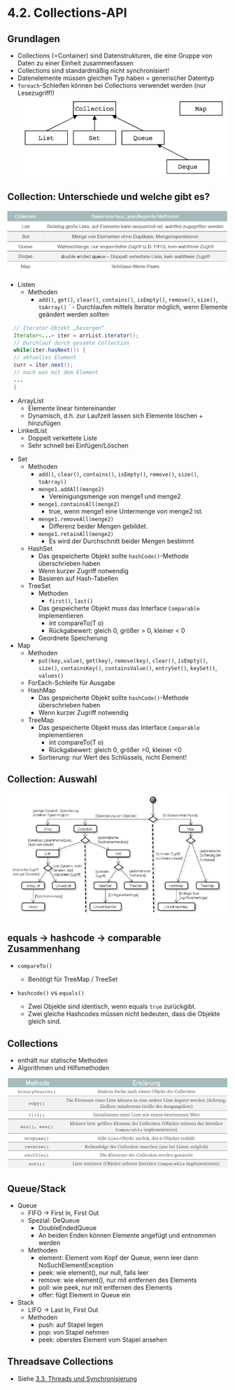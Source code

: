 # 4.2. Collections-API

## Grundlagen
* Collections (=Container) sind Datenstrukturen, die eine Gruppe von Daten zu einer Einheit zusammenfassen
* Collections sind standardmäßig nicht synchronisiert!
* Datenelemente müssen gleichen Typ haben = generischer Datentyp
* `foreach`-Schleifen können bei Collections verwendet werden (nur Lesezugriff!)
![](./CollectionsInterface.jpg)

## Collection: Unterschiede und welche gibt es?
![](./CollectionDifference.png)

* Listen
  - Methoden
    - `add()`, `get()`, `clear()`, `contains()`, `isEmpty()`, `remove()`, `size()`, `toArray()`
`  - Durchlaufen mittels Iterator möglich, wenn Elemente geändert werden sollten
```java
  // Iterator-Objekt „besorgen“
  Iterator<...> iter = arrList.iterator();
  // Durchlauf durch gesamte Collection
  while(iter.hasNext()) {
  // aktuelles Element
  curr = iter.next();
  // mach was mit dem Element
  ...
  }
```
  - ArrayList
    - Elemente linear hintereinander
    - Dynamisch, d.h. zur Laufzeit lassen sich Elemente löschen + hinzufügen
  - LinkedList
    - Doppelt verkettete Liste
    - Sehr schnell bei Einfügen/Löschen

* Set
  - Methoden
    - `add()`, `clear()`, `contains()`, `isEmpty()`, `remove()`, `size()`, `toArray()`
    - `menge1.addAll(menge2)`
      - Vereinigungsmenge von menge1 und menge2
    - `menge1.containsAll(menge2)`
      - true, wenn menge1 eine Untermenge von menge2 ist.
    - `menge1.removeAll(menge2)`
      - Differenz beider Mengen gebildet.
    - `menge1.retainAll(menge2)`
      - Es wird der Durchschnitt beider Mengen bestimmt
  - HashSet
    - Das gespeicherte Objekt sollte `hashCode()`-Methode überschrieben haben
    - Wenn kurzer Zugriff notwendig
    - Basieren auf Hash-Tabellen
  - TreeSet
    - Methoden
      - `first()`, `last()`
    - Das gespeicherte Objekt muss das Interface `Comparable` implementieren
      - int compareTo(T o)
      - Rückgabewert: gleich 0, größer > 0, kleiner < 0
    - Geordnete Speicherung
* Map
  - Methoden
    - `put(key,value)`, `get(key)`, `remove(key)`, `clear()`, `isEmpty()`, `size()`, `containsKey()`, `containsValue()`, `entrySet()`, `keySet()`, `values()`
  - ForEach-Schleife für Ausgabe
  - HashMap
    - Das gespeicherte Objekt sollte `hashCode()`-Methode überschrieben haben
    - Wenn kurzer Zugriff notwendig
  - TreeMap
    - Das gespeicherte Objekt muss das Interface `Comparable` implementieren
      - int compareTo(T o)
      - Rückgabewert: gleich 0, größer >0, kleiner <0
    - Sortierung: nur Wert des Schlüssels, nicht Element!

## Collection: Auswahl
![](./CollectionAuswahl.png)

## equals -> hashcode -> comparable Zusammenhang
* `compareTo()`
  * Benötigt für TreeMap / TreeSet

* `hashcode()` vs `equals()`
  * Zwei Objekte sind identisch, wenn equals `true` zurückgibt.
  * Zwei gleiche Hashcodes müssen nicht bedeuten, dass die Objekte gleich sind.

## Collections
* enthält nur statische Methoden
* Algorithmen und Hilfsmethoden


![](./Collections.png)

## Queue/Stack
* Queue
  - FIFO -> First In, First Out
  - Spezial: DeQueue
    - DoubleEndedQueue
    - An beiden Enden können Elemente angefügt und entnommen werden
  - Methoden
    - element: Element vom Kopf der Queue, wenn leer dann NoSuchElementException
    - peek: wie element(), nur null, falls leer
    - remove: wie element(), nur mit entfernen des Elements
    - poll: wie peek, nur mit entfernen des Elements
    - offer: fügt Element in Queue ein
* Stack
  - LIFO -> Last In, First Out
  - Methoden
    - push: auf Stapel legen
    - pop: von Stapel nehmen
    - peek: oberstes Element vom Stapel ansehen


## Threadsave Collections
* Siehe [3.3. Threads und Synchronisierung](../thema03/kap03.md)
